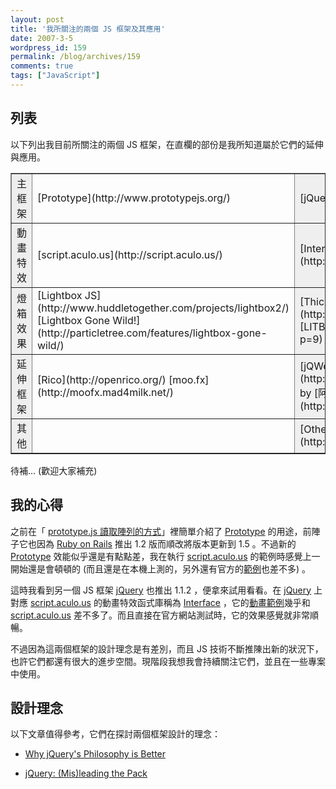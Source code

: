 ```yaml
---
layout: post
title: '我所關注的兩個 JS 框架及其應用'
date: 2007-3-5
wordpress_id: 159
permalink: /blog/archives/159
comments: true
tags: ["JavaScript"]
---
```


## 列表

以下列出我目前所關注的兩個 JS 框架，在直欄的部份是我所知道屬於它們的延伸與應用。
<table width="400" border="1" cellpadding="5" cellspacing="0" style="border-collapse: collapse;">
<tbody>
<tr>
<td width="20%" style="background-color: #EEE;">主框架</td>
<td width="40%">[Prototype](http://www.prototypejs.org/)</td>
<td width="40%" style="background-color: #EFEFEF;">[jQuery](http://jquery.com/)</td>
</tr>
<tr>
<td style="background-color: #EEE;">動畫特效</td>
<td>[script.aculo.us](http://script.aculo.us/)</td>
<td style="background-color: #EFEFEF;">[Interface](http://interface.eyecon.ro/)</td>
</tr>
<tr>
<td style="background-color: #EEE;">燈箱效果</td>
<td>[Lightbox JS](http://www.huddletogether.com/projects/lightbox2/)
[Lightbox Gone Wild!](http://particletree.com/features/lightbox-gone-wild/)</td>
<td style="background-color: #EFEFEF;">[ThickBox](http://jquery.com/demo/thickbox/)
[LITBox](http://www.ryanjlowe.com/?p=9)</td>
</tr>
<tr>
<td style="background-color: #EEE;">延伸框架</td>
<td>[Rico](http://openrico.org/)
[moo.fx](http://moofx.mad4milk.net/)</td>
<td style="background-color: #EFEFEF;">[jQWebExt](http://code.google.com/p/jqwebext/) by [阿土伯](http://racklin.blogspot.com/)</td>
</tr>
<tr>
<td style="background-color: #EEE;">其他</td>
<td>&nbsp;</td>
<td style="background-color: #EFEFEF;">[Other Plugins](http://docs.jquery.com/Plugins)</td>
</tr>
</tbody>
</table>

待補... (歡迎大家補充) 

## 我的心得

之前在「 [prototype.js 讀取陣列的方式](http://blog.roodo.com/jaceju/archives/1930712.html)」裡簡單介紹了 [Prototype](http://www.prototypejs.org/) 的用途，前陣子它也因為 [Ruby on Rails](http://www.rubyonrails.org/) 推出 1.2 版而順改將版本更新到 1.5 。不過新的 [Prototype](http://www.prototypejs.org/) 效能似乎還是有點點差，我在執行 [script.aculo.us](http://script.aculo.us/) 的範例時感覺上一開始還是會頓頓的 (而且還是在本機上測的，另外還有官方的[範例](http://wiki.script.aculo.us/scriptaculous/show/Demos)也差不多) 。

這時我看到另一個 JS 框架 [jQuery](http://jquery.com/) 也推出 1.1.2 ，便拿來試用看看。在 [jQuery](http://jquery.com/) 上對應 [script.aculo.us](http://script.aculo.us/) 的動畫特效函式庫稱為 [Interface](http://interface.eyecon.ro/) ，它的[動畫範例](http://interface.eyecon.ro/demos)幾乎和 [script.aculo.us](http://script.aculo.us/) 差不多了。而且直接在官方網站測試時，它的效果感覺就非常順暢。

不過因為這兩個框架的設計理念是有差別，而且 JS 技術不斷推陳出新的狀況下，也許它們都還有很大的進步空間。現階段我想我會持續關注它們，並且在一些專案中使用。 

## 設計理念

以下文章值得參考，它們在探討兩個框架設計的理念： 

* [Why jQuery's Philosophy is Better](http://jquery.com/blog/2006/08/20/why-jquerys-philosophy-is-better/)

* [jQuery: (Mis)leading the Pack](http://encytemedia.com/blog/articles/2006/08/23/jquery-mis-leading-the-pack)


